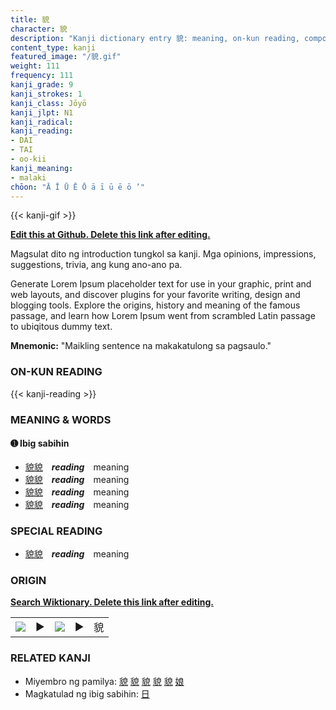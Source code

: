 ```yaml
---
title: 貌
character: 貌
description: "Kanji dictionary entry 貌: meaning, on-kun reading, compounds, origin, related kanji"
content_type: kanji
featured_image: "/貌.gif"
weight: 111
frequency: 111
kanji_grade: 9
kanji_strokes: 1
kanji_class: Jōyō
kanji_jlpt: N1
kanji_radical: 
kanji_reading: 
- DAI
- TAI
- oo-kii
kanji_meaning:
- malaki
chōon: "Ā Ī Ū Ē Ō ā ī ū ē ō ’"
---
```

[//]: # (Don't edit the line below. Kanji animated GIF code is automatically generated.)
{{< kanji-gif >}}

[//]: # (Edit below this line.)

**[Edit this at Github. Delete this link after editing.](https://github.com/tim0g/tim/tree/main/content/kanji/貌/index.md)**

Magsulat dito ng introduction tungkol sa kanji. Mga opinions, impressions, suggestions, trivia, ang kung ano-ano pa.

Generate Lorem Ipsum placeholder text for use in your graphic, print and web layouts, and discover plugins for your favorite writing, design and blogging tools. Explore the origins, history and meaning of the famous passage, and learn how Lorem Ipsum went from scrambled Latin passage to ubiqitous dummy text.
 
**Mnemonic:** "Maikling sentence na makakatulong sa pagsaulo."

### ON-KUN READING

[//]: # (Don't edit the line below. ON-KUN READING code is automatically generated.)
{{< kanji-reading >}}

### MEANING & WORDS

#### ➊ **Ibig sabihin**
  - [貌](../貌)[貌](../貌)　***reading***　meaning
  - [貌](../貌)[貌](../貌)　***reading***　meaning
  - [貌](../貌)[貌](../貌)　***reading***　meaning
  - [貌](../貌)[貌](../貌)　***reading***　meaning

### SPECIAL READING
  - [貌](../貌)[貌](../貌)　***reading***　meaning

### ORIGIN

**[Search Wiktionary. Delete this link after editing.](https://wiktionary.org/wiki/貌)**
<table class="kanji-table"><tr><td>
<img src="60px-貌-bronze.svg.png">
</td><td>▶</td><td>
<img src="60px-貌-oracle.svg.png">
</td><td>▶</td>
<td class="kanji-origin">貌</td>
</tr></table>

### RELATED KANJI
- Miyembro ng pamilya: [貌](../貌) [貌](../貌) [貌](../貌) [貌](../貌) [貌](../貌) [娘](../娘)
- Magkatulad ng ibig sabihin: [日](../日)
